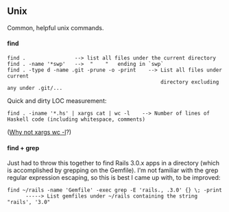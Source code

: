 Unix
----

Common, helpful unix commands.

#### find

    find .                --> list all files under the current directory
    find . -name '*swp'   -->  "    "   ending in `swp`
    find . -type d -name .git -prune -o -print    --> List all files under current
                                                      directory excluding any under .git/...

Quick and dirty LOC measurement:

    find . -iname '*.hs' | xargs cat | wc -l    --> Number of lines of Haskell code (including whitespace, comments)

([Why not xargs wc -l][hn]?)

[hn]:http://news.ycombinator.com/item?id=4317007

#### find + grep

Just had to throw this together to find Rails 3.0.x apps in a directory
(which is accomplished by grepping on the Gemfile). I'm not familiar with
the grep regular expression escaping, so this is best I came up with, to
be improved:

    find ~/rails -name 'Gemfile' -exec grep -E 'rails., .3.0' {} \; -print
          -----> List gemfiles under ~/rails containing the string "rails', '3.0"
